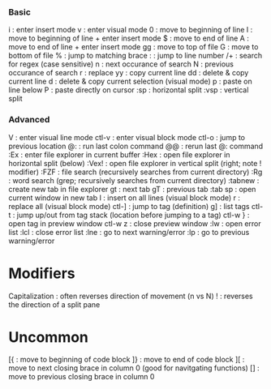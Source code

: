 ### Basic ###
i         : enter insert mode
v         : enter visual mode
0         : move to beginning of line
I         : move to beginning of line + enter insert mode
$         : move to end of line
A         : move to end of line + enter insert mode
gg        : move to top of file
G         : move to bottom of file
%         : jump to matching brace
:<number> : jump to line number
/+<regex> : search for regex (case sensitive)
n         : next occurance of search
N         : previous occurance of search
r         : replace
yy        : copy current line
dd        : delete & copy current line
d         : delete & copy current selection (visual mode)
p         : paste on line below
P         : paste directly on cursor
:sp       : horizontal split
:vsp      : vertical split

### Advanced ###
V       : enter visual line mode
ctl-v   : enter visual block mode
ctl-o   : jump to previous location
@:      : run last colon command
@@      : rerun last @: command
:Ex     : enter file explorer in current buffer
:Hex    : open file explorer in horizontal split (below)
:Vex!   : open file explorer in vertical split (right; note ! modifier)
:FZF    : file search (recursively searches from current directory)
:Rg     : word search (grep; recursively searches from current directory)
:tabnew : create new tab in file explorer
gt      : next tab
gT      : previous tab
:tab sp : open current window in new tab
I       : insert on all lines (visual block mode)
r       : replace all (visual block mode)
ctl-]   : jump to tag (definition)
g]      : list tags
ctl-t   : jump up/out from tag stack (location before jumping to a tag)
ctl-w } : open tag in preview window
ctl-w z : close preview window
:lw     : open error list
:lcl    : close error list
:lne    : go to next warning/error
:lp     : go to previous warning/error

# Modifiers #
Capitalization : often reverses direction of movement (n vs N)
!              : reverses the direction of a split pane

# Uncommon #
[{      : move to beginning of code block
]}      : move to end of code block
][      : move to next closing brace in column 0 (good for navitgating functions)
[]      : move to previous closing brace in column 0
